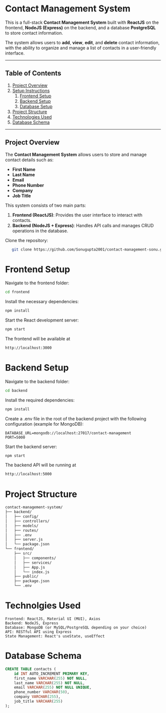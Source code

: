 # Contact Management System

This is a full-stack **Contact Management System** built with **ReactJS** on the frontend, **NodeJS (Express)** on the backend, and a database **PostgreSQL** to store contact information.

The system allows users to **add**, **view**, **edit**, and **delete** contact information, with the ability to organize and manage a list of contacts in a user-friendly interface.

---

## Table of Contents
1. [Project Overview](#project-overview)
2. [Setup Instructions](#setup-instructions)
   1. [Frontend Setup](#frontend-setup)
   2. [Backend Setup](#backend-setup)
   3. [Database Setup](#database-setup)
3. [Project Structure](#project-structure)
4. [Technologies Used](#technologies-used)
5. [Database Schema](#database-schema)


---

## Project Overview
The **Contact Management System** allows users to store and manage contact details such as:

- **First Name**
- **Last Name**
- **Email**
- **Phone Number**
- **Company**
- **Job Title**

This system consists of two main parts:
1. **Frontend (ReactJS)**: Provides the user interface to interact with contacts.
2. **Backend (NodeJS + Express)**: Handles API calls and manages CRUD operations in the database.
   
Clone the repository:
```bash
   git clone https://github.com/Sonugupta2001/contact-management-sonu.git
```
# Frontend Setup
Navigate to the frontend folder:
```bash
cd frontend
```

Install the necessary dependencies:
```bash
npm install
```

Start the React development server:
```bash
npm start
```

The frontend will be available at
```bash
http://localhost:3000
```

# Backend Setup

Navigate to the backend folder:
```bash
cd backend
```
Install the required dependencies:
```bash
npm install
```

Create a .env file in the root of the backend project with the following configuration (example for MongoDB):
```text
DATABASE_URL=mongodb://localhost:27017/contact-management
PORT=5000
```

Start the backend server:
```bash
npm start
```

The backend API will be running at
```bash
http://localhost:5000
```


# Project Structure

```bash
contact-management-system/
├── backend/
│   ├── config/
│   ├── controllers/
│   ├── models/
│   ├── routes/
│   ├── .env
│   ├── server.js
│   └── package.json
└── frontend/
    ├── src/
    │   ├── components/
    │   ├── services/
    │   ├── App.js
    │   └── index.js
    ├── public/
    ├── package.json
    └── .env
```

# Technolgies Used
```
Frontend: ReactJS, Material UI (MUI), Axios
Backend: NodeJS, Express
Database: MongoDB (or MySQL/PostgreSQL depending on your choice)
API: RESTful API using Express
State Management: React's useState, useEffect
```


# Database Schema
```sql
CREATE TABLE contacts (
    id INT AUTO_INCREMENT PRIMARY KEY,
    first_name VARCHAR(255) NOT NULL,
    last_name VARCHAR(255) NOT NULL,
    email VARCHAR(255) NOT NULL UNIQUE,
    phone_number VARCHAR(50),
    company VARCHAR(255),
    job_title VARCHAR(255)
);
```
